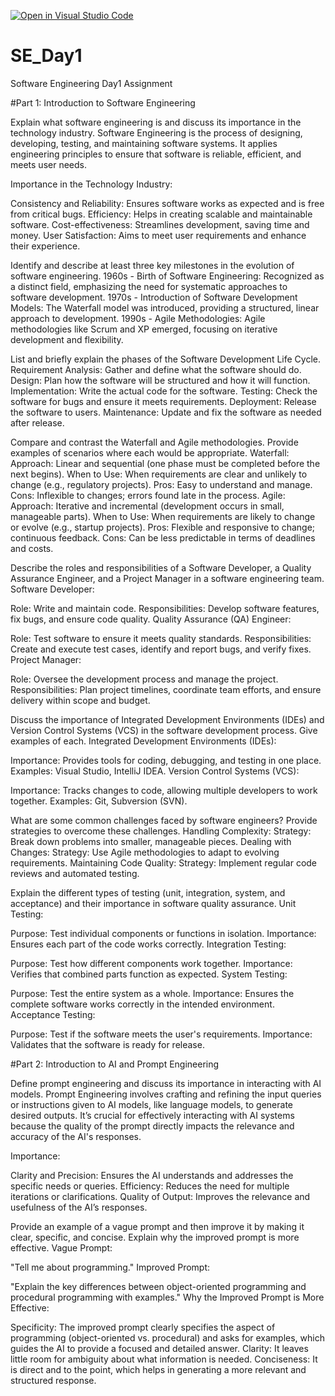 [![Open in Visual Studio Code](https://classroom.github.com/assets/open-in-vscode-2e0aaae1b6195c2367325f4f02e2d04e9abb55f0b24a779b69b11b9e10269abc.svg)](https://classroom.github.com/online_ide?assignment_repo_id=15731247&assignment_repo_type=AssignmentRepo)
# SE_Day1
Software Engineering Day1 Assignment

#Part 1: Introduction to Software Engineering

Explain what software engineering is and discuss its importance in the technology industry.
Software Engineering is the process of designing, developing, testing, and maintaining software systems. It applies engineering principles to ensure that software is reliable, efficient, and meets user needs.

Importance in the Technology Industry:

Consistency and Reliability: Ensures software works as expected and is free from critical bugs.
Efficiency: Helps in creating scalable and maintainable software.
Cost-effectiveness: Streamlines development, saving time and money.
User Satisfaction: Aims to meet user requirements and enhance their experience.

Identify and describe at least three key milestones in the evolution of software engineering.
1960s - Birth of Software Engineering: Recognized as a distinct field, emphasizing the need for systematic approaches to software development.
1970s - Introduction of Software Development Models: The Waterfall model was introduced, providing a structured, linear approach to development.
1990s - Agile Methodologies: Agile methodologies like Scrum and XP emerged, focusing on iterative development and flexibility.

List and briefly explain the phases of the Software Development Life Cycle.
Requirement Analysis: Gather and define what the software should do.
Design: Plan how the software will be structured and how it will function.
Implementation: Write the actual code for the software.
Testing: Check the software for bugs and ensure it meets requirements.
Deployment: Release the software to users.
Maintenance: Update and fix the software as needed after release.

Compare and contrast the Waterfall and Agile methodologies. Provide examples of scenarios where each would be appropriate.
Waterfall:
Approach: Linear and sequential (one phase must be completed before the next begins).
When to Use: When requirements are clear and unlikely to change (e.g., regulatory projects).
Pros: Easy to understand and manage.
Cons: Inflexible to changes; errors found late in the process.
Agile:
Approach: Iterative and incremental (development occurs in small, manageable parts).
When to Use: When requirements are likely to change or evolve (e.g., startup projects).
Pros: Flexible and responsive to change; continuous feedback.
Cons: Can be less predictable in terms of deadlines and costs.

Describe the roles and responsibilities of a Software Developer, a Quality Assurance Engineer, and a Project Manager in a software engineering team.
Software Developer:

Role: Write and maintain code.
Responsibilities: Develop software features, fix bugs, and ensure code quality.
Quality Assurance (QA) Engineer:

Role: Test software to ensure it meets quality standards.
Responsibilities: Create and execute test cases, identify and report bugs, and verify fixes.
Project Manager:

Role: Oversee the development process and manage the project.
Responsibilities: Plan project timelines, coordinate team efforts, and ensure delivery within scope and budget.

Discuss the importance of Integrated Development Environments (IDEs) and Version Control Systems (VCS) in the software development process. Give examples of each.
Integrated Development Environments (IDEs):

Importance: Provides tools for coding, debugging, and testing in one place.
Examples: Visual Studio, IntelliJ IDEA.
Version Control Systems (VCS):

Importance: Tracks changes to code, allowing multiple developers to work together.
Examples: Git, Subversion (SVN).

What are some common challenges faced by software engineers? Provide strategies to overcome these challenges.
Handling Complexity:
Strategy: Break down problems into smaller, manageable pieces.
Dealing with Changes:
Strategy: Use Agile methodologies to adapt to evolving requirements.
Maintaining Code Quality:
Strategy: Implement regular code reviews and automated testing.

Explain the different types of testing (unit, integration, system, and acceptance) and their importance in software quality assurance.
Unit Testing:

Purpose: Test individual components or functions in isolation.
Importance: Ensures each part of the code works correctly.
Integration Testing:

Purpose: Test how different components work together.
Importance: Verifies that combined parts function as expected.
System Testing:

Purpose: Test the entire system as a whole.
Importance: Ensures the complete software works correctly in the intended environment.
Acceptance Testing:

Purpose: Test if the software meets the user's requirements.
Importance: Validates that the software is ready for release.

#Part 2: Introduction to AI and Prompt Engineering


Define prompt engineering and discuss its importance in interacting with AI models.
Prompt Engineering involves crafting and refining the input queries or instructions given to AI models, like language models, to generate desired outputs. It’s crucial for effectively interacting with AI systems because the quality of the prompt directly impacts the relevance and accuracy of the AI's responses.

Importance:

Clarity and Precision: Ensures the AI understands and addresses the specific needs or queries.
Efficiency: Reduces the need for multiple iterations or clarifications.
Quality of Output: Improves the relevance and usefulness of the AI’s responses.

Provide an example of a vague prompt and then improve it by making it clear, specific, and concise. Explain why the improved prompt is more effective.
Vague Prompt:

"Tell me about programming."
Improved Prompt:

"Explain the key differences between object-oriented programming and procedural programming with examples."
Why the Improved Prompt is More Effective:

Specificity: The improved prompt clearly specifies the aspect of programming (object-oriented vs. procedural) and asks for examples, which guides the AI to provide a focused and detailed answer.
Clarity: It leaves little room for ambiguity about what information is needed.
Conciseness: It is direct and to the point, which helps in generating a more relevant and structured response.
